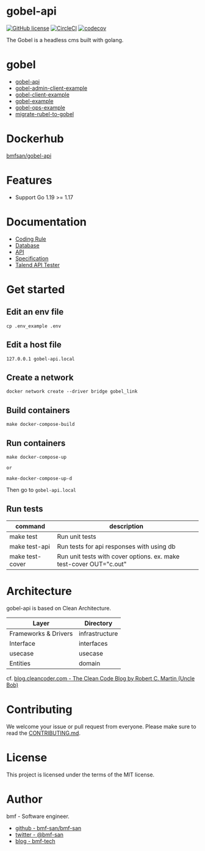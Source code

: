 # gobel-api
[![GitHub license](https://img.shields.io/github/license/bmf-san/gobel-api)](https://github.com/bmf-san/gobel-api/blob/master/LICENSE)
[![CircleCI](https://circleci.com/gh/bmf-san/gobel-api/tree/master.svg?style=svg)](https://circleci.com/gh/bmf-san/gobel-api/tree/master)
[![codecov](https://codecov.io/gh/bmf-san/gobel-api/branch/master/graph/badge.svg?token=HMEQ7EAUED)](https://codecov.io/gh/bmf-san/gobel-api)

The Gobel is a headless cms built with golang.

# gobel
- [gobel-api](https://github.com/bmf-san/gobel-api)
- [gobel-admin-client-example](https://github.com/bmf-san/gobel-admin-client-example)
- [gobel-client-example](https://github.com/bmf-san/gobel-client-example)
- [gobel-example](https://github.com/bmf-san/gobel-example)
- [gobel-ops-example](https://github.com/bmf-san/gobel-ops-example)
- [migrate-rubel-to-gobel](https://github.com/bmf-san/migrate-rubel-to-gobel)

# Dockerhub
[bmfsan/gobel-api](https://hub.docker.com/r/bmfsan/gobel-api)

# Features
- Support Go 1.19 >= 1.17

# Documentation
- [Coding Rule](https://github.com/bmf-san/gobel-api/blob/master/doc/CodingRule.md)
- [Database](https://github.com/bmf-san/gobel-api/blob/master/doc/database/README.md)
- [API](https://github.com/bmf-san/gobel-api/blob/master/doc/API.md)
- [Specification](https://github.com/bmf-san/gobel-api/blob/master/doc/Specification.md)
- [Talend API Tester](https://github.com/bmf-san/gobel-api/blob/master/doc/talend_api_tester.json)

# Get started
## Edit an env file
`cp .env_example .env`

##  Edit a host file
```
127.0.0.1 gobel-api.local
```

## Create a network
`docker network create --driver bridge gobel_link`

## Build containers
`make docker-compose-build`

## Run containers
```
make docker-compose-up

or

make-docker-compose-up-d
```

Then go to `gobel-api.local`

## Run tests
|     command     |                            description                             |
| --------------- | ------------------------------------------------------------------ |
| make test       | Run unit tests                                                     |
| make test-api   | Run tests for api responses with using db                          |
| make test-cover | Run unit tests with cover options. ex. make test-cover OUT="c.out" |

# Architecture
gobel-api is based on Clean Architecture.

|        Layer         |   Directory    |
| -------------------- | -------------- |
| Frameworks & Drivers | infrastructure |
| Interface            | interfaces     |
| usecase              | usecase        |
| Entities             | domain         |

cf. [blog.cleancoder.com - The Clean Code Blog by Robert C. Martin (Uncle Bob)](https://blog.cleancoder.com/uncle-bob/2012/08/13/the-clean-architecture.html)

# Contributing
We welcome your issue or pull request from everyone.
Please make sure to read the [CONTRIBUTING.md](https://github.com/bmf-san/gobel-api/.github/CONTRIBUTING.md).

# License
This project is licensed under the terms of the MIT license.

# Author
bmf - Software engineer.

- [github - bmf-san/bmf-san](https://github.com/bmf-san/bmf-san)
- [twitter - @bmf-san](https://twitter.com/bmf_san)
- [blog - bmf-tech](http://bmf-tech.com/)
